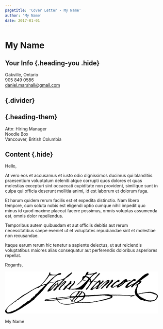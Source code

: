 ```yaml
---
pagetitle: 'Cover Letter - My Name'
author: 'My Name'
date: 2017-01-01
---
```


# My Name
## Your Info {.heading-you .hide}
Oakville, Ontario\
905 849 0586\
daniel.marshall@gmail.com

## {.divider}

## {.heading-them}
Attn: Hiring Manager\
Noodle Box\
Vancouver, British Columbia

## Content {.hide} 
Hello,

At vero eos et accusamus et iusto odio dignissimos ducimus qui
blanditiis praesentium voluptatum deleniti atque corrupti quos dolores
et quas molestias excepturi sint occaecati cupiditate non provident,
similique sunt in culpa qui officia deserunt mollitia animi, id est
laborum et dolorum fuga.

Et harum quidem rerum facilis est et expedita distinctio. Nam libero
tempore, cum soluta nobis est eligendi optio cumque nihil impedit quo
minus id quod maxime placeat facere possimus, omnis voluptas assumenda
est, omnis dolor repellendus. 

Temporibus autem quibusdam et aut officiis debitis aut rerum
necessitatibus saepe eveniet ut et voluptates repudiandae sint et
molestiae non recusandae.

Itaque earum rerum hic tenetur a sapiente delectus, ut aut reiciendis
voluptatibus maiores alias consequatur aut perferendis doloribus
asperiores repellat.

Regards,

![](static/sig.png)

My Name
